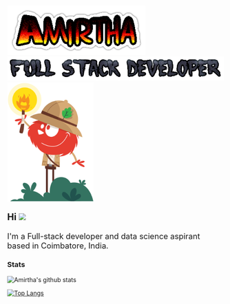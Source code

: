 <!-- https://github.com/Dev-Jeromebaek/awesome-web-styling

https://github.com/matiassingers/awesome-readme

https://gist.github.com/PurpleBooth/109311bb0361f32d87a2

https://froala.com/blog/social/how-to-get-up-to-3500-github-stars-in-one-week/

<img src="cat-explorer.svg" width="200px">

<img src="https://media.giphy.com/media/hvRJCLFzcasrR4ia7z/giphy.gif" width="30px">


[![Amirtha's github stats](https://github-readme-stats.vercel.app/api?username=amirtha4501)](https://github.com/amirtha4501/github-readme-stats)

![Amirtha's github stats](https://github-readme-stats.vercel.app/api?username=amirtha4501&show_icons=true&theme=radical)
 -->

<!DOCTYPE html>
<html lang="en">
<head>
    <meta charset="UTF-8">
    <meta name="viewport" content="width=device-width, initial-scale=1.0">
    <link rel="stylesheet" href="https://maxcdn.bootstrapcdn.com/bootstrap/4.0.0/css/bootstrap.min.css" integrity="sha384-Gn5384xqQ1aoWXA+058RXPxPg6fy4IWvTNh0E263XmFcJlSAwiGgFAW/dAiS6JXm" crossorigin="anonymous">
    <style>
        .show-light {
            transition: width 1s, height 1s, transform 1s;
        }
        .show-light:hover {
            transform: rotate(-20deg);
        }
    </style>
</head>
<body>
    <div class="row">
        <div class="col-7 my-auto">
            <img src="comicname.png">            
            <img src="darkfull.png">            
        </div>
        <div class="col-5 show-light">
            <img src="cat-explorer.svg" width="200px">
        </div>
    </div>    
    <div class="mb-5">
        <a href="https://google.com">
            <!-- <img src="cat-explorer.svg" width="200px"> -->
        </a>
    </div>
    <div>
        <p style="font-size: 1.5em">
            <strong>Hi</strong>
            <img src="https://media.giphy.com/media/hvRJCLFzcasrR4ia7z/giphy.gif" width="30px">
        </p>
        <p style="font-size: 1.3em">
            I'm a Full-stack developer and data science aspirant based in Coimbatore, India.
        </p>
    </div>
    <div class=""></div>
    <h3>Stats</h3>
    <div class="row">
    <div class="col-6 my-auto">
    
![Amirtha's github stats](https://github-readme-stats.vercel.app/api?username=amirtha4501&show_icons=true&theme=radical)
    </div>
    <div class="col-6">

[![Top Langs](https://github-readme-stats.vercel.app/api/top-langs/?username=amirtha4501&show_icons=true&theme=radical&layout=compact)](https://github.com/anuraghazra/github-readme-stats)
    </div>
    </div>
</body>
</html>

<!-- [![Top Langs](https://github-readme-stats.vercel.app/api/top-langs/?username=amirtha4501&show_icons=true&theme=radical)](https://github.com/anuraghazra/github-readme-stats)

![Amirtha's github stats](https://github-readme-stats.vercel.app/api?username=amirtha4501&show_icons=true&theme=radical)
 -->

